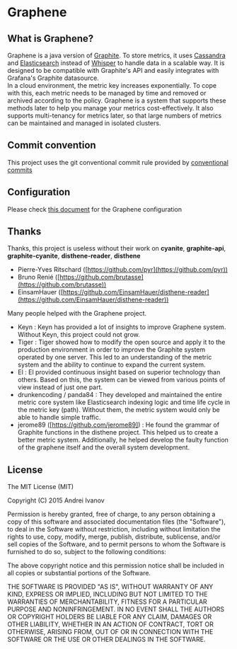 # Graphene

## What is Graphene?
Graphene is a java version of [Graphite](https://graphiteapp.org). To
store metrics, it uses [Cassandra](https://github.com/apache/cassandra)
and [Elasticsearch](https://github.com/elastic/elasticsearch) instead of
[Whisper](https://github.com/graphite-project/whisper) to handle data in
a scalable way. It is designed to be compatible with Graphite's API and
easily integrates with Grafana's Graphite datasource.   
In a cloud environment, the metric key increases exponentially. To cope
with this, each metric needs to be managed by time and removed or
archived according to the policy. Graphene is a system that supports
these methods later to help you manage your metrics cost-effectively. It
also supports multi-tenancy for metrics later, so that large numbers of
metrics can be maintained and managed in isolated clusters.

## Commit convention
This project uses the git conventional commit rule provided by [conventional commits](https://www.conventionalcommits.org/en/v1.0.0-beta.4/)

## Configuration
Please check [this document](https://github.com/graphene-monitoring/graphene/wiki/Configuration) for the Graphene configuration

## Thanks

Thanks, this project is useless without their work on **cyanite**, **graphite-api**, **graphite-cyanite**, **disthene-reader**, **disthene**

- Pierre-Yves Ritschard ([https://github.com/pyr](https://github.com/pyr))
- Bruno Renié ([https://github.com/brutasse](https://github.com/brutasse))
- EinsamHauer ([https://github.com/EinsamHauer/disthene-reader](https://github.com/EinsamHauer/disthene-reader))

Many people helped with the Graphene project.

- Keyn : Keyn has provided a lot of insights to improve Graphene system. Without Keyn, this project could not grow.    
- Tiger : Tiger showed how to modify the open source and apply it to the production environment in order to improve the Graphite system operated by one server. This led to an understanding of the metric system and the ability to continue to expand the current system.      
- El : El provided continuous insight based on superior technology than others. Based on this, the system can be viewed from various points of view instead of just one part.   
- drunkencoding / panda84 : They developed and maintained the entire metric core system like Elasticsearch indexing logic and time life cycle in the metric key (path). Without them, the metric system would only be able to handle simple traffic.   
- jerome89 ([https://github.com/jerome89]) : He found the grammar of Graphite functions in the disthene project. This helped us to create a better metric system. Additionally, he helped develop the faulty function of the graphene itself and the overall system development.   

## License

The MIT License (MIT)

Copyright (C) 2015 Andrei Ivanov

Permission is hereby granted, free of charge, to any person obtaining a copy
of this software and associated documentation files (the "Software"), to deal
in the Software without restriction, including without limitation the rights
to use, copy, modify, merge, publish, distribute, sublicense, and/or sell
copies of the Software, and to permit persons to whom the Software is
furnished to do so, subject to the following conditions:

The above copyright notice and this permission notice shall be included in all
copies or substantial portions of the Software.

THE SOFTWARE IS PROVIDED "AS IS", WITHOUT WARRANTY OF ANY KIND, EXPRESS OR
IMPLIED, INCLUDING BUT NOT LIMITED TO THE WARRANTIES OF MERCHANTABILITY,
FITNESS FOR A PARTICULAR PURPOSE AND NONINFRINGEMENT. IN NO EVENT SHALL THE
AUTHORS OR COPYRIGHT HOLDERS BE LIABLE FOR ANY CLAIM, DAMAGES OR OTHER
LIABILITY, WHETHER IN AN ACTION OF CONTRACT, TORT OR OTHERWISE, ARISING FROM,
OUT OF OR IN CONNECTION WITH THE SOFTWARE OR THE USE OR OTHER DEALINGS IN THE
SOFTWARE.
